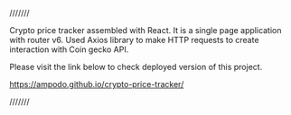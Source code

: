 ///////

Crypto price tracker assembled with React. It is a single page application with router v6. Used Axios library to make HTTP requests to create interaction with Coin gecko API.

Please visit the link below to check deployed version of this project.

https://ampodo.github.io/crypto-price-tracker/


///////
